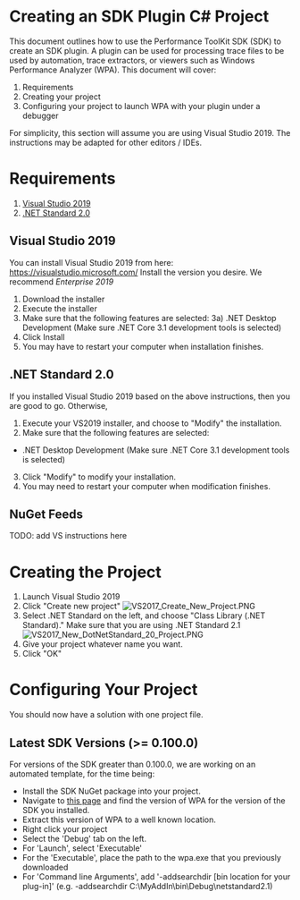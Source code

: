 # Creating an SDK Plugin C# Project

This document outlines how to use the Performance ToolKit SDK (SDK) to create
an SDK plugin. A plugin can be used for processing trace files to be used by
automation, trace extractors, or viewers such as Windows Performance Analyzer
(WPA). This document will cover:
1) Requirements
2) Creating your project
3) Configuring your project to launch WPA with your plugin under a debugger

For simplicity, this section will assume you are using Visual Studio 2019. The instructions may be adapted for other editors / IDEs.

# Requirements

1. [Visual Studio 2019](https://visualstudio.microsoft.com/downloads/)
2. [.NET Standard 2.0](https://dotnet.microsoft.com/download/visual-studio-sdks)

## Visual Studio 2019

You can install Visual Studio 2019 from here: https://visualstudio.microsoft.com/
Install the version you desire. We recommend _Enterprise 2019_

1) Download the installer
2) Execute the installer
3) Make sure that the following features are selected:
  3a) .NET Desktop Development (Make sure .NET Core 3.1 development tools is selected)
4) Click Install
5) You may have to restart your computer when installation finishes.

## .NET Standard 2.0

If you installed Visual Studio 2019 based on the above instructions, then you are good to go. Otherwise,

1) Execute your VS2019 installer, and choose to "Modify" the installation.
2) Make sure that the following features are selected:
* .NET Desktop Development (Make sure .NET Core 3.1 development tools is selected)
3) Click "Modify" to modify your installation.
4) You may need to restart your computer when modification finishes.

## NuGet Feeds

TODO: add VS instructions here

# Creating the Project

1) Launch Visual Studio 2019
2) Click "Create new project"
 ![VS2017_Create_New_Project.PNG](/.attachments/VS2017_Create_New_Project-f151d280-ecd7-45be-bde0-6ac5f23340e8.PNG)
3) Select .NET Standard on the left, and choose "Class Library (.NET Standard)." Make sure that you are using .NET Standard 2.1
 ![VS2017_New_DotNetStandard_20_Project.PNG](/.attachments/VS2017_New_DotNetStandard_20_Project-33e8f885-59cc-436b-bb41-ec56b872d42d.PNG)
4) Give your project whatever name you want.
5) Click "OK"

# Configuring Your Project

You should now have a solution with one project file.

## Latest SDK Versions (>= 0.100.0)

For versions of the SDK greater than 0.100.0, we are working on an automated template, for the time being:

- Install the SDK NuGet package into your project.
- Navigate to [this page](/Using-the-SDK/SDK-%2D-WPA) and find the version of WPA for the version of the SDK you installed.
- Extract this version of WPA to a well known location.
- Right click your project
- Select the 'Debug' tab on the left.
- For 'Launch', select 'Executable'
- For the 'Executable', place the path to the wpa.exe that you previously downloaded
- For 'Command line Arguments', add '-addsearchdir [bin location for your plug-in]' (e.g. -addsearchdir C:\MyAddIn\bin\Debug\netstandard2.1)
